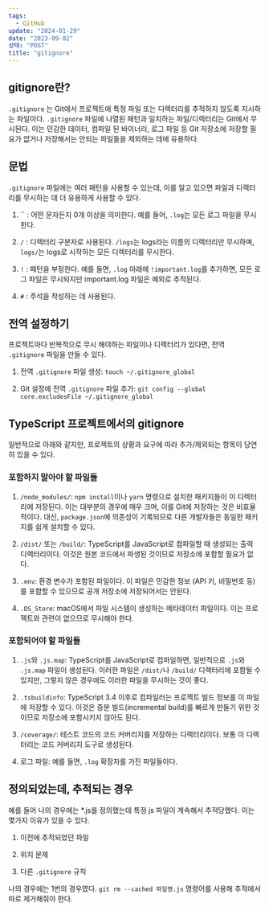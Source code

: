 ```yaml
---
tags:
  - GitHub
update: "2024-01-29"
date: "2023-09-02"
상태: "POST"
title: "gitignore"
---
```

## gitignore란?

`.gitignore` 는 Git에서 프로젝트에 특정 파일 또는 디렉터리를 추적하지 않도록 지시하는 파일이다. `.gitignore` 파일에 나열된 패턴과 일치하는 파일/디렉터리는 Git에서 무시된다. 이는 민감한 데이터, 컴파일 된 바이너리, 로그 파일 등 Git 저장소에 저장할 필요가 없거나 저장해서는 안되는 파일들을 제외하는 데에 유용하다. 

## 문법

`.gitignore` 파일에는 여러 패턴을 사용할 수 있는데, 이를 알고 있으면 파일과 디렉터리를 무시하는 데 더 유용하게 사용할 수 있다.

1. `` : 어떤 문자든지 0개 이상을 의미한다. 예를 들어, `.log`는 모든 로그 파일을 무시한다.

1. `/` : 디렉터리 구분자로 사용된다. `/logs`는 logs라는 이름의 디렉터리만 무시하며, `logs/`는 logs로 시작하는 모든 디렉터리를 무시한다.

1. `!` : 패턴을 부정한다. 예를 들면, `.log` 아래에 `!important.log`를 추가하면, 모든 로그 파일은 무시되지만 important.log 파일은 예외로 추적된다.

1. `#` : 주석을 작성하는 데 사용된다.

## 전역 설정하기

프로젝트마다 반복적으로 무시 해야하는 파일이나 디렉터리가 있다면, 전역 `.gitignore` 파일을 만들 수 있다.

1. 전역 `.gitignore` 파일 생성: `touch ~/.gitignore_global`

1. Git 설정에 전역 `.gitignore` 파일 추가: `git config --global core.excludesFile ~/.gitignore_global`

## TypeScript 프로젝트에서의 gitignore

일반적으로 아래와 같지만, 프로젝트의 상황과 요구에 따라 추가/제외되는 항목이 당연히 있을 수 있다. 

### 포함하지 말아야 할 파일들

1. `/node_modules/`: `npm install`이나 `yarn` 명령으로 설치한 패키지들이 이 디렉터리에 저장된다. 이는 대부분의 경우에 매우 크며, 이를 Git에 저장하는 것은 비효율적이다. 대신, `package.json`에 의존성이 기록되므로 다른 개발자들은 동일한 패키지를 쉽게 설치할 수 있다.

1. `/dist/` 또는 `/build/`: TypeScript를 JavaScript로 컴파일할 때 생성되는 출력 디렉터리이다. 이것은 원본 코드에서 파생된 것이므로 저장소에 포함할 필요가 없다.

1. `.env`: 환경 변수가 포함된 파일이다. 이 파일은 민감한 정보 (API 키, 비밀번호 등)를 포함할 수 있으므로 공개 저장소에 저장되어서는 안된다.

1. `.DS_Store`: macOS에서 파일 시스템이 생성하는 메타데이터 파일이다. 이는 프로젝트와 관련이 없으므로 무시해야 한다.

### 포함되어야 할 파일들

1. `.js`와 `.js.map`: TypeScript를 JavaScript로 컴파일하면, 일반적으로 `.js`와 `.js.map` 파일이 생성된다. 이러한 파일은 `/dist/`나 `/build/` 디렉터리에 포함될 수 있지만, 그렇지 않은 경우에도 이러한 파일을 무시하는 것이 좋다.

1. `.tsbuildinfo`: TypeScript 3.4 이후로 컴파일러는 프로젝트 빌드 정보를 이 파일에 저장할 수 있다. 이것은 증분 빌드(incremental build)를 빠르게 만들기 위한 것이므로 저장소에 포함시키지 않아도 된다.

1. `/coverage/`: 테스트 코드의 코드 커버리지를 저장하는 디렉터리이다. 보통 이 디렉터리는 코드 커버리지 도구로 생성된다.

1. 로그 파일: 예를 들면, `.log` 확장자를 가진 파일들이다.

## 정의되었는데, 추적되는 경우

예를 들어 나의 경우에는 *.js를 정의했는데 특정 js 파일이 계속해서 추적당했다. 이는 몇가지 이유가 있을 수 있다. 

1. 이전에 추적되었던 파일

1. 위치 문제

1. 다른 `.gitignore` 규칙

나의 경우에는 1번의 경우였다. `git rm --cached 파일명.js` 명령어를 사용해 추적에서 따로 제거해줘야 한다. 



